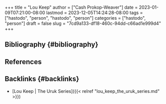 +++
title = "Lou Keep"
author = ["Cash Prokop-Weaver"]
date = 2023-01-09T07:21:00-08:00
lastmod = 2023-12-05T14:24:28-08:00
tags = ["hastodo", "person", "hastodo", "person"]
categories = ["hastodo", "person"]
draft = false
slug = "7cd9a133-df18-460c-94dd-c66ad1e999d4"
+++

## Bibliography {#bibliography}

## References

<style>.csl-entry{text-indent: -1.5em; margin-left: 1.5em;}</style><div class="csl-bib-body">
</div>


## Backlinks {#backlinks}

-   [Lou Keep | The Uruk Series]({{< relref "lou_keep_the_uruk_series.md" >}})
